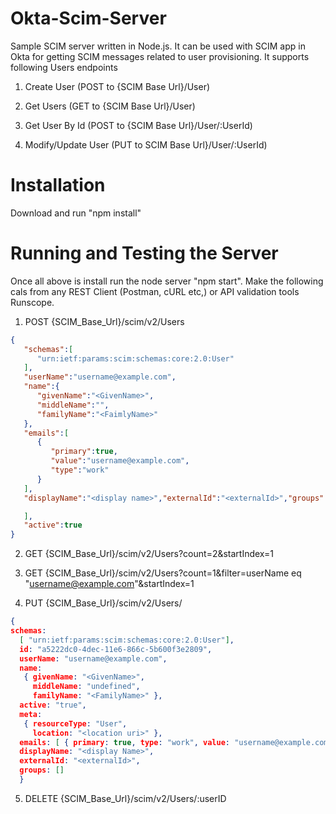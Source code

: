 # Okta-Scim-Server
Sample SCIM server written in Node.js. It can be used with SCIM app in Okta for getting SCIM messages related to user provisioning. It supports following Users endpoints

1) Create User (POST to {SCIM Base Url}/User)


2) Get Users (GET to {SCIM Base Url}/User)


3) Get User By Id (POST to {SCIM Base Url}/User/:UserId)


4) Modify/Update User (PUT to SCIM Base Url}/User/:UserId)

# Installation
Download and run "npm install"

# Running and Testing the Server
Once all above is install run the node server "npm start". Make the following cals from any REST Client (Postman, cURL etc,) or API validation tools Runscope. 

1) POST {SCIM_Base_Url}/scim/v2/Users
```json
{  
   "schemas":[  
      "urn:ietf:params:scim:schemas:core:2.0:User"
   ],
   "userName":"username@example.com",
   "name":{  
      "givenName":"<GivenName>",
      "middleName":"",
      "familyName":"<FaimlyName>"
   },
   "emails":[  
      {  
         "primary":true,
         "value":"username@example.com",
         "type":"work"
      }
   ],
   "displayName":"<display name>","externalId":"<externalId>","groups":[  

   ],
   "active":true
}
```

2) GET {SCIM_Base_Url}/scim/v2/Users?count=2&startIndex=1

3) GET {SCIM_Base_Url}/scim/v2/Users?count=1&filter=userName eq "username@example.com"&startIndex=1

4) PUT {SCIM_Base_Url}/scim/v2/Users/<UserID>

```json
{
schemas: 
  [ "urn:ietf:params:scim:schemas:core:2.0:User"],
  id: "a5222dc0-4dec-11e6-866c-5b600f3e2809",
  userName: "username@example.com",
  name: 
   { givenName: "<GivenName>",
     middleName: "undefined",
     familyName: "<FamilyName>" },
  active: "true",
  meta: 
   { resourceType: "User",
     location: "<location uri>" },
  emails: [ { primary: true, type: "work", value: "username@example.com" } ],
  displayName: "<display Name>",
  externalId: "<externalId>",
  groups: [] 
  }
  ```
5) DELETE {SCIM_Base_Url}/scim/v2/Users/:userID